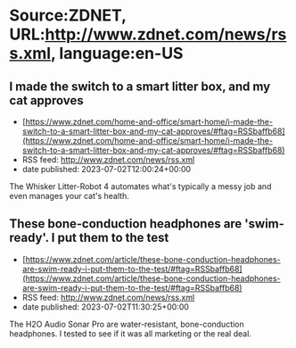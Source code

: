# Source:ZDNET, URL:http://www.zdnet.com/news/rss.xml, language:en-US

## I made the switch to a smart litter box, and my cat approves
 - [https://www.zdnet.com/home-and-office/smart-home/i-made-the-switch-to-a-smart-litter-box-and-my-cat-approves/#ftag=RSSbaffb68](https://www.zdnet.com/home-and-office/smart-home/i-made-the-switch-to-a-smart-litter-box-and-my-cat-approves/#ftag=RSSbaffb68)
 - RSS feed: http://www.zdnet.com/news/rss.xml
 - date published: 2023-07-02T12:00:24+00:00

The Whisker Litter-Robot 4 automates what's typically a messy job and even manages your cat's health.

## These bone-conduction headphones are 'swim-ready'. I put them to the test
 - [https://www.zdnet.com/article/these-bone-conduction-headphones-are-swim-ready-i-put-them-to-the-test/#ftag=RSSbaffb68](https://www.zdnet.com/article/these-bone-conduction-headphones-are-swim-ready-i-put-them-to-the-test/#ftag=RSSbaffb68)
 - RSS feed: http://www.zdnet.com/news/rss.xml
 - date published: 2023-07-02T11:30:25+00:00

The H2O Audio Sonar Pro are water-resistant, bone-conduction headphones. I tested to see if it was all marketing or the real deal.

